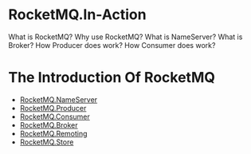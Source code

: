 # RocketMQ.In-Action
What is RocketMQ? 
Why use RocketMQ?
What is NameServer?
What is Broker?
How Producer does work?
How Consumer does work?<br/>

# The Introduction Of RocketMQ
* [RocketMQ.NameServer](https://catslave.github.io/rocketmq/2016/08/15/RocketMQ.NameServer.html)
* [RocketMQ.Producer](https://catslave.github.io/rocketmq/2016/08/17/RocketMQ.Producer.html)
* [RocketMQ.Consumer](https://catslave.github.io/rocketmq/2016/08/18/RocketMQ.Consumer.html)
* [RocketMQ.Broker](https://catslave.github.io/rocketmq/2016/08/26/RocketMQ.Broker.html)
* [RocketMQ.Remoting](https://github.com/yjjhebe/RocketMQ.In-Action/blob/master/chapter/RocketMQ.Remoting.md)
* [RocketMQ.Store](https://github.com/yjjhebe/RocketMQ.In-Action/blob/master/chapter/RocketMQ.Store.md)
